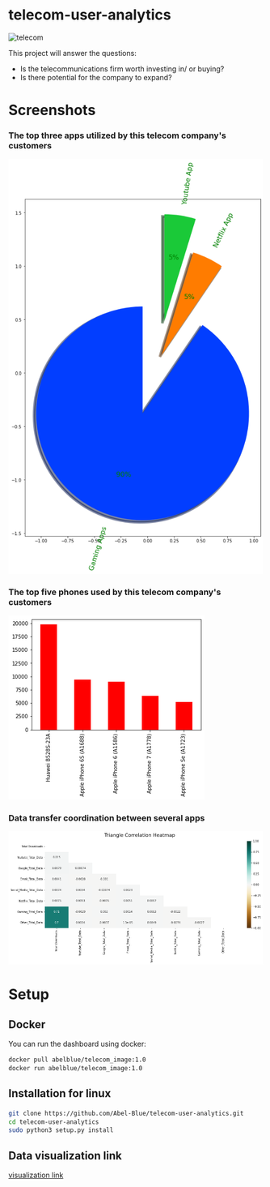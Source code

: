 # telecom-user-analytics

![telecom](https://call4free.co.uk/wp-content/uploads/2020/04/Backgrond-of-About-Us.jpg)

This project will answer the questions:

* Is the telecommunications firm worth investing in/ or buying?
* Is there potential for the company to expand?

# Screenshots
### The top three apps utilized by this telecom company's customers
![topapps](data/top10apps.png)
### The top five phones used by this telecom company's customers
![topphones](data/5%20best%20phones%20used%20in%20communication.png)
### Data transfer coordination between several apps
![corellation](data/corellation.png)

# Setup
## Docker

You can run the dashboard using docker:

```bash
docker pull abelblue/telecom_image:1.0
docker run abelblue/telecom_image:1.0
```

## Installation for linux

```bash
git clone https://github.com/Abel-Blue/telecom-user-analytics.git
cd telecom-user-analytics
sudo python3 setup.py install
```
## Data visualization link
[visualization link](https://share.streamlit.io/abel-blue/telecom-user-analytics/main/app.py)